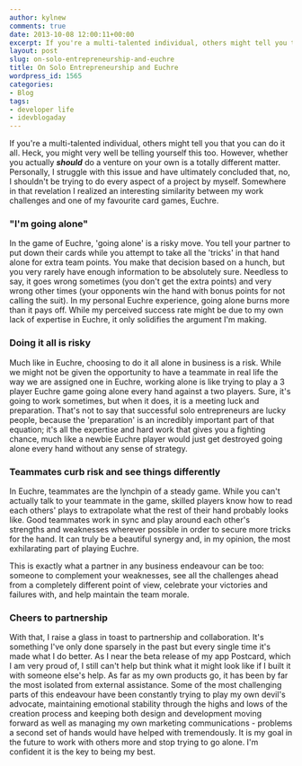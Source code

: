 ```yaml
---
author: kylnew
comments: true
date: 2013-10-08 12:00:11+00:00
excerpt: If you're a multi-talented individual, others might tell you that you can do it all. Heck, you might very well be telling yourself this too. However, whether you actually should do a venture on your own is a totally different matter. Personally, I struggle with this issue and have ultimately concluded that, no, I shouldn't be trying to do every aspect of a project by myself.
layout: post
slug: on-solo-entrepreneurship-and-euchre
title: On Solo Entrepreneurship and Euchre
wordpress_id: 1565
categories:
- Blog
tags:
- developer life
- idevblogaday
---
```


If you're a multi-talented individual, others might tell you that you can do it all. Heck, you might very well be telling yourself this too. However, whether you actually **_should_** do a venture on your own is a totally different matter. Personally, I struggle with this issue and have ultimately concluded that, no, I shouldn't be trying to do every aspect of a project by myself. Somewhere in that revelation I realized an interesting similarity between my work challenges and one of my favourite card games, Euchre.


### "I'm going alone"


In the game of Euchre, 'going alone' is a risky move. You tell your partner to put down their cards while you attempt to take all the 'tricks' in that hand alone for extra team points. You make that decision based on a hunch, but you very rarely have enough information to be absolutely sure. Needless to say, it goes wrong sometimes (you don't get the extra points) and very wrong other times (your opponents win the hand with bonus points for not calling the suit). In my personal Euchre experience, going alone burns more than it pays off. While my perceived success rate might be due to my own lack of expertise in Euchre, it only solidifies the argument I'm making.


### Doing it all is risky


Much like in Euchre, choosing to do it all alone in business is a risk. While we might not be given the opportunity to have a teammate in real life the way we are assigned one in Euchre, working alone is like trying to play a 3 player Euchre game going alone every hand against a two players. Sure, it's going to work sometimes, but when it does, it is a meeting luck and preparation. That's not to say that successful solo entrepreneurs are lucky people, because the 'preparation' is an incredibly important part of that equation; it's all the expertise and hard work that gives you a fighting chance, much like a newbie Euchre player would just get destroyed going alone every hand without any sense of strategy.


### Teammates curb risk and see things differently


In Euchre, teammates are the lynchpin of a steady game. While you can't actually talk to your teammate in the game, skilled players know how to read each others' plays to extrapolate what the rest of their hand probably looks like. Good teammates work in sync and play around each other's strengths and weaknesses wherever possible in order to secure more tricks for the hand. It can truly be a beautiful synergy and, in my opinion, the most exhilarating part of playing Euchre.

This is exactly what a partner in any business endeavour can be too: someone to complement your weaknesses, see all the challenges ahead from a completely different point of view, celebrate your victories and failures with, and help maintain the team morale.


### Cheers to partnership


With that, I raise a glass in toast to partnership and collaboration. It's something I've only done sparsely in the past but every single time it's made what I do better. As I near the beta release of my app Postcard, which I am very proud of, I still can't help but think what it might look like if I built it with someone else's help. As far as my own products go, it has been by far the most isolated from external assistance. Some of the most challenging parts of this endeavour have been constantly trying to play my own devil's advocate, maintaining emotional stability through the highs and lows of the creation process and keeping both design and development moving forward as well as managing my own marketing communications - problems a second set of hands would have helped with tremendously. It is my goal in the future to work with others more and stop trying to go alone. I'm confident it is the key to being my best.
